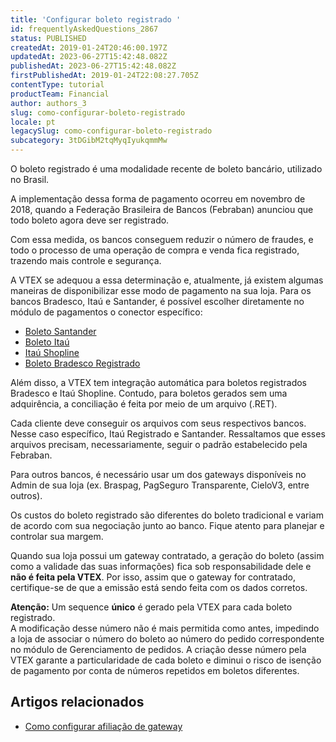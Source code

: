 ```yaml
---
title: 'Configurar boleto registrado '
id: frequentlyAskedQuestions_2867
status: PUBLISHED
createdAt: 2019-01-24T20:46:00.197Z
updatedAt: 2023-06-27T15:42:48.082Z
publishedAt: 2023-06-27T15:42:48.082Z
firstPublishedAt: 2019-01-24T22:08:27.705Z
contentType: tutorial
productTeam: Financial
author: authors_3
slug: como-configurar-boleto-registrado
locale: pt
legacySlug: como-configurar-boleto-registrado
subcategory: 3tDGibM2tqMyqIyukqmmMw
---
```


O boleto registrado é uma modalidade recente de boleto bancário, utilizado no Brasil. 

A implementação dessa forma de pagamento ocorreu em novembro de 2018, quando a Federação Brasileira de Bancos (Febraban) anunciou que todo boleto agora deve ser registrado. 

Com essa medida, os bancos conseguem reduzir o número de fraudes, e todo o processo de uma operação de compra e venda fica registrado, trazendo mais controle e segurança.

A VTEX se adequou a essa determinação e, atualmente, já existem algumas maneiras de disponibilizar esse modo de pagamento na sua loja. Para os bancos Bradesco, Itaú e Santander, é possível escolher diretamente no módulo de pagamentos o conector específico:

- [Boleto Santander](https://help.vtex.com/pt/tutorial/configurar-boleto-registrado-santander--67siNqkC7mcgy2GWUYimaa)
- [Boleto Itaú](https://help.vtex.com/pt/tutorial/configurar-boleto-registrado-itau-itau-registrado--6MEHf1oDTOkuWM2CaYi4gu)
- [Itaú Shopline](https://help.vtex.com/pt/tutorial/configurar-boleto-registrado-itau--3TqzCHPU7KIYGsOKuUeQcq)
- [Boleto Bradesco Registrado](https://help.vtex.com/pt/tutorial/configurar-boleto-registrado-bradesco--bbnXBjvKOkWYiOosmASiA)

Além disso, a VTEX tem integração automática para boletos registrados Bradesco e Itaú Shopline. Contudo, para boletos gerados sem uma adquirência, a conciliação é feita por meio de um arquivo (.RET). 

Cada cliente deve conseguir os arquivos com seus respectivos bancos. Nesse caso específico, Itaú Registrado e Santander. Ressaltamos que esses arquivos precisam, necessariamente, seguir o padrão estabelecido pela Febraban. 

Para outros bancos, é necessário usar um dos gateways disponíveis no Admin de sua loja (ex. Braspag, PagSeguro Transparente, CieloV3, entre outros).

Os custos do boleto registrado são diferentes do boleto tradicional e variam de acordo com sua negociação junto ao banco. Fique atento para planejar e controlar sua margem.

Quando sua loja possui um gateway contratado, a geração do boleto (assim como a validade das suas informações) fica sob responsabilidade dele e __não é feita pela VTEX__. Por isso, assim que o gateway for contratado, certifique-se de que a emissão está sendo feita com os dados corretos.

**Atenção:** Um sequence **único** é gerado pela VTEX para cada boleto registrado.    
A modificação desse número não é mais permitida como antes, impedindo a loja de associar o número do boleto ao número do pedido correspondente no módulo de Gerenciamento de pedidos. 
A criação desse número pela VTEX garante a particularidade de cada boleto e diminui o risco de isenção de pagamento por conta de números repetidos em boletos diferentes.  

## Artigos relacionados

- [Como configurar afiliação de gateway](/pt/tutorial/afiliacoes-de-gateway/)

